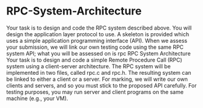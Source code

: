 # RPC-System-Architecture
Your task is to design and code the RPC system described above. You will design the application layer protocol to use. A skeleton is provided which uses a simple application programming interface (API). When we assess your submission, we will link our own testing code using the same RPC system API; what you will be assessed on is rpc
RPC System Architecture
Your task is to design and code a simple Remote Procedure Call (RPC) system using a client-server architecture.
The RPC system will be implemented in two files, called rpc.c and rpc.h. The resulting system can be linked
to either a client or a server. For marking, we will write our own clients and servers, and so you must stick to the
proposed API carefully.
For testing purposes, you may run server and client programs on the same machine (e.g., your VM).
